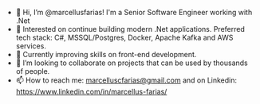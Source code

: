 - 👋 Hi, I’m @marcellusfarias! I'm a Senior Software Engineer working with .Net
- 👀 Interested on continue building modern .Net applications. Preferred tech stack: C#, MSSQL/Postgres, Docker, Apache Kafka and AWS services. 
- 🌱 Currently improving skills on front-end development.
- 💞️ I’m looking to collaborate on projects that can be used by thousands of people.
- 📫 How to reach me: marcelluscfarias@gmail.com and on Linkedin: https://www.linkedin.com/in/marcellus-farias/

<!---
marcellusfarias/marcellusfarias is a ✨ special ✨ repository because its `README.md` (this file) appears on your GitHub profile.
You can click the Preview link to take a look at your changes.
--->

